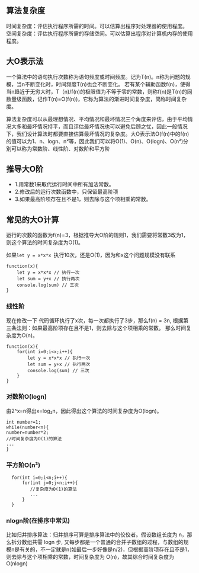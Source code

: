 ## 算法复杂度

时间复杂度：评估执行程序所需的时间。可以估算出程序对处理器的使用程度。
空间复杂度：评估执行程序所需的存储空间。可以估算出程序对计算机内存的使用程度。



## 大O表示法

一个算法中的语句执行次数称为语句频度或时间频度。记为T(n)。n称为问题的规模，当n不断变化时，时间频度T(n)也会不断变化。
若有某个辅助函数f(n)，使得当n趋近于无穷大时，T（n)/f(n)的极限值为不等于零的常数，则称f(n)是T(n)的同数量级函数，记作T(n)=O(f(n))，它称为算法的渐进时间复杂度，简称时间复杂度。

算法复杂度可以从最理想情况、平均情况和最坏情况三个角度来评估，由于平均情况大多和最坏情况持平，而且评估最坏情况也可以避免后顾之忧，因此一般情况下，我们设计算法时都要直接估算最坏情况的复杂度。大O表示法O(f(n)中的f(n)的值可以为1、n、logn、n²等，因此我们可以将O(1)、O(n)、O(logn)、O(n²)分别可以称为常数阶、线性阶、对数阶和平方阶


## 推导大O阶

- 1.用常数1来取代运行时间中所有加法常数。
- 2.修改后的运行次数函数中，只保留最高阶项
- 3.如果最高阶项存在且不是1，则去除与这个项相乘的常数。

## 常见的大O计算

运行的次数的函数为f(n)=3，根据推导大O阶的规则1，我们需要将常数3改为1，则这个算法的时间复杂度为O(1)。

如果`let y = x*x*x `执行10次，还是O(1)，因为和x这个问题规模没有联系
```
function(x){
    let y = x*x*x // 执行一次
    let sum = y+x // 执行两次
    console.log(sum) // 三次
}
```

### 线性阶

现在修改一下
代码循环执行了x次，每一次都执行了3步，那么f(n) = 3n,
根据第三条法则：如果最高阶项存在且不是1，则去除与这个项相乘的常数。
那么时间复杂度为O(n)。
```
function(x){
    for(int i=0;i<x;i++){
        let y = x*x*x // 执行一次
        let sum = y+x // 执行两次
        console.log(sum) // 三次
    }
}
```

### 对数阶O(logn)

由2^x=n得出x=log₂n，因此得出这个算法的时间复杂度为O(logn)。

```
int number=1;
while(number<n){
number=number*2;
//时间复杂度为O(1)的算法
...
}
```

### 平方阶O(n²)

```
  for(int i=0;i<n;i++){   
      for(int j=0;j<n;i++){
         //复杂度为O(1)的算法
         ... 
      }
  }
```

### nlogn阶(在排序中常见)

比如归并排序算法：归并排序可算是排序算法中的佼佼者。假设数组长度为 n，那么拆分数组共需 logn 步, 又每步都是一个普通的合并子数组的过程，与数组的规模n是有关的，不一定就是n(如最后一步好像是n/2)，但根据高阶项存在且不是1，则去除与这个项相乘的常数，时间复杂度为 O(n)，故其综合时间复杂度为 O(nlogn)